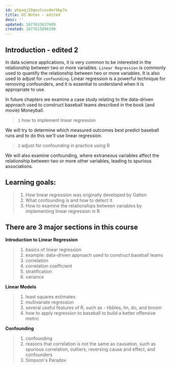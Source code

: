 ```yaml
---
id: phpaqj29qeulvsvdmrbkp7o
title: DS Notes - edited
desc: ''
updated: 1677633637409
created: 1677615896190
---
```

## Introduction - edited 2

In data science applications, it is very common to be interested in the relationship between two or more variables. `Linear Regression` is commonly used to quantify the relationship between two or more variables. It is also used to adjust for `confounding`. Linear regression is a powerful technique for removing confounders, and it is essential to understand when it is appropriate to use. 

In future chapters we examine a case study relating to the data-driven approach used to construct baseball teams described in the book (and movie) Moneyball.
> `1` how to implement linear regression

We will try to determine which measured outcomes best predict baseball runs and to do this we'll use linear regression. 
> `2` adjust for confounding in practice using R

We will also examine confounding, where extraneous variables affect the relationship between two or more other variables, leading to spurious associations. 

## Learning goals:

> 1. How linear regression was originally developed by Galton
> 2. What confounding is and how to detect it
> 3. How to examine the relationships between variables by implementing linear regression in R

## There are 3 major sections in this course


**Introduction to Linear Regression**

> 1. basics of linear regression 
> 2. example: data-driven approach used to construct baseball teams
> 3. correlation
> 4. correlation coefficient
> 5. stratification
> 6. variance

**Linear Models**

> 1. least squares estimates
> 2. multivariate regression
> 3. several useful features of R, such as - tibbles, lm, do, and broom
> 4. how to apply regression to baseball to build a better offensive metric

**Confounding**

> 1. confounding
> 2. reasons that correlation is not the same as causation, such as spurious correlation, outliers, reversing cause and effect, and confounders
> 3. Simpson's Paradox